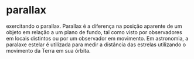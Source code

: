 # parallax
 exercitando o parallax.  Parallax é a diferença na posição aparente de um objeto em relação a um plano de fundo, tal como visto por observadores em locais distintos ou por um observador em movimento. Em astronomia, a paralaxe estelar é utilizada para medir a distância das estrelas utilizando o movimento da Terra em sua órbita. 
